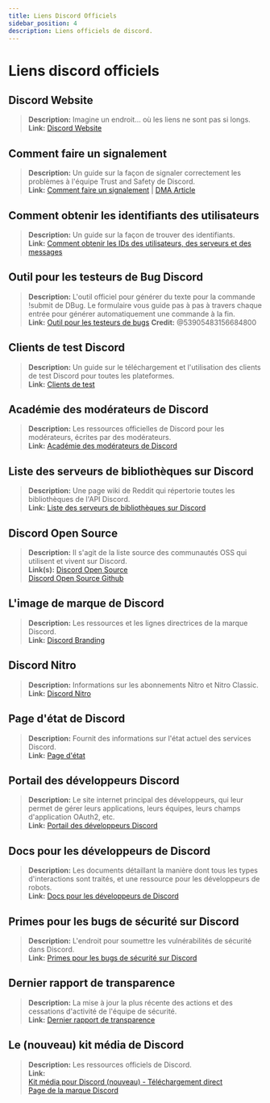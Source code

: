 ```yaml
---
title: Liens Discord Officiels
sidebar_position: 4
description: Liens officiels de discord.
---
```


# Liens discord officiels

## Discord Website
> __Description:__ Imagine un endroit... où les liens ne sont pas si longs.   <br/>
__Link:__ [Discord Website](https://dis.gd/)

## Comment faire un signalement
> __Description:__ Un guide sur la façon de signaler correctement les problèmes à l'équipe Trust and Safety de Discord.   <br/>
__Link:__  [Comment faire un signalement](https://dis.gd/howtoreport) | [DMA Article](https://discord.com/moderation/360058643194-104:-How-to-Report-Content-to-Discord)

## Comment obtenir les identifiants des utilisateurs 
> __Description:__ Un guide sur la façon de trouver des identifiants.   <br/>
__Link:__  [Comment obtenir les IDs des utilisateurs, des serveurs et des messages](https://dis.gd/findmyid)


## Outil pour les testeurs de Bug Discord
> __Description:__ L'outil officiel pour générer du texte pour la commande !submit de DBug. Le formulaire vous guide pas à pas à travers chaque entrée pour générer automatiquement une commande à la fin.   <br/>
__Link:__ [Outil pour les testeurs de bugs](https://dis.gd/bug-tool)
__Credit:__ @53905483156684800

## Clients de test Discord
> __Description:__ Un guide sur le téléchargement et l'utilisation des clients de test Discord pour toutes les plateformes.   <br/>
__Link:__ [Clients de test](https://support.discord.com/hc/en-us/articles/360035675191-Discord-Testing-Clients)

## Académie des modérateurs de Discord 
> __Description:__ Les ressources officielles de Discord pour les modérateurs, écrites par des modérateurs.   <br/>
__Link:__ [Académie des modérateurs de Discord](https://dis.gd/moderation)

## Liste des serveurs de bibliothèques sur Discord
> __Description:__ Une page wiki de Reddit qui répertorie toutes les bibliothèques de l'API Discord.   <br/>
__Link:__ [Liste des serveurs de bibliothèques sur Discord](https://www.reddit.com/r/discordapp/wiki/developers)

## Discord Open Source
> __Description:__ Il s'agit de la liste source des communautés OSS qui utilisent et vivent sur Discord.   <br/>
__Link(s):__
[Discord Open Source](https://discord.com/open-source)   <br/>
[Discord Open Source Github](https://github.com/discord/discord-open-source)

## L'image de marque de Discord  
> __Description:__ Les ressources et les lignes directrices de la marque Discord.   <br/>
__Link:__ [Discord Branding](https://discord.com/branding)

## Discord Nitro
> __Description:__  Informations sur les abonnements Nitro et Nitro Classic.   <br/>
__Link:__ [Discord Nitro](https://dis.gd/nitro)

## Page d'état de Discord
> __Description:__ Fournit des informations sur l'état actuel des services Discord.   <br/>
__Link:__ [Page d'état](https://dis.gd/status)

## Portail des développeurs Discord
> __Description:__ Le site internet principal des développeurs, qui leur permet de gérer leurs applications, leurs équipes, leurs champs d'application OAuth2, etc.    <br/>
__Link:__ [Portail des développeurs Discord](https://discord.com/developers/)

## Docs pour les développeurs de Discord
> __Description:__ Les documents détaillant la manière dont tous les types d'interactions sont traités, et une ressource pour les développeurs de robots.   <br/>
__Link:__ [Docs pour les développeurs de Discord](https://discord.dev/)

## Primes pour les bugs de sécurité sur Discord
> __Description:__ L'endroit pour soumettre les vulnérabilités de sécurité dans Discord.   <br/>
__Link:__ [Primes pour les bugs de sécurité sur Discord](https://discord.com/security)

## Dernier rapport de transparence 
> __Description:__ La mise à jour la plus récente des actions et des cessations d'activité de l'équipe de sécurité.   <br/>
__Link:__ [Dernier rapport de transparence](https://discord.com/blog/discord-transparency-report-h1-2021)

## Le (nouveau) kit média de Discord
> __Description:__ Les ressources officiels de Discord.   <br/>
__Link:__ <br/>
[Kit média pour Discord (nouveau) - Téléchargement direct](https://www.dropbox.com/sh/nabhhaq7kt59exr/AAB7U3f2pW-Jmvdul0yy7o-ia?dl=1)  <br/>
[Page de la marque Discord](https://discord.com/branding)

